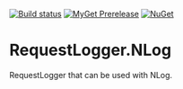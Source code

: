 [![Build status](https://ci.appveyor.com/api/projects/status/9rqncpvefmutty9b?svg=true)](https://ci.appveyor.com/project/mrstebo/requestlogger-nlog)
[![MyGet Prerelease](https://img.shields.io/myget/mrstebo/v/RequestLogger.NLog.svg?label=MyGet_Prerelease)](https://www.myget.org/feed/mrstebo/package/nuget/RequestLogger.NLog) [![NuGet](https://img.shields.io/nuget/v/RequestLogger.NLog.svg)](https://www.nuget.org/packages/RequestLogger.NLog/)

# RequestLogger.NLog
RequestLogger that can be used with NLog.
